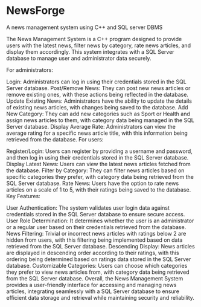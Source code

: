 # NewsForge
A news management system using C++ and SQL server DBMS

The News Management System is a C++ program designed to provide users with the latest news, filter news by category, rate news articles, and display them accordingly. This system integrates with a SQL Server database to manage user and administrator data securely.

For administrators:

Login: Administrators can log in using their credentials stored in the SQL Server database.
Post/Remove News: They can post new news articles or remove existing ones, with these actions being reflected in the database.
Update Existing News: Administrators have the ability to update the details of existing news articles, with changes being saved to the database.
Add New Category: They can add new categories such as Sport or Health and assign news articles to them, with category data being managed in the SQL Server database.
Display Average Rate: Administrators can view the average rating for a specific news article title, with this information being retrieved from the database.
For users:

Register/Login: Users can register by providing a username and password, and then log in using their credentials stored in the SQL Server database.
Display Latest News: Users can view the latest news articles fetched from the database.
Filter by Category: They can filter news articles based on specific categories they prefer, with category data being retrieved from the SQL Server database.
Rate News: Users have the option to rate news articles on a scale of 1 to 5, with their ratings being saved to the database.
Key Features:

User Authentication: The system validates user login data against credentials stored in the SQL Server database to ensure secure access.
User Role Determination: It determines whether the user is an administrator or a regular user based on their credentials retrieved from the database.
News Filtering: Trivial or incorrect news articles with ratings below 2 are hidden from users, with this filtering being implemented based on data retrieved from the SQL Server database.
Descending Display: News articles are displayed in descending order according to their ratings, with this ordering being determined based on ratings data stored in the SQL Server database.
Customizable Categories: Users can choose which categories they prefer to view news articles from, with category data being retrieved from the SQL Server database.
Overall, the News Management System provides a user-friendly interface for accessing and managing news articles, integrating seamlessly with a SQL Server database to ensure efficient data storage and retrieval while maintaining security and reliability.
